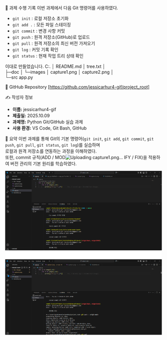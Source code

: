🧾 과제 수행 기록
이번 과제에서 다음 Git 명령어를 사용하였다.

- `git init` : 로컬 저장소 초기화  
- `git add .` : 모든 파일 스테이징  
- `git commit` : 변경 사항 커밋  
- `git push` : 원격 저장소(GitHub)로 업로드  
- `git pull` : 원격 저장소의 최신 버전 가져오기  
- `git log` : 커밋 기록 확인  
- `git status` : 현재 작업 트리 상태 확인

이대로 만들었습니다.
C:.
│  README.md
│  tree.txt
│  
├─doc
│  └─images
│          capture1.png
│          capture2.png
│          
└─src
        app.py
        
 🔗 GitHub Repository
[https://github.com/jessicarhur4-gif/project_root]

✍️ 작성자 정보
- **이름:** jessicarhur4-gif  
- **제출일:** 2025.10.09  
- **과제명:** Python Git/GitHub 실습 과제  
- **사용 환경:** VS Code, Git Bash, GitHub

💬 요약
이번 과제를 통해 Git의 기본 명령어(`git init`, `git add`, `git commit`, `git push`, `git pull`, `git status`, `git log`)를 실습하며  
로컬과 원격 저장소를 연동하는 과정을 이해하였다.  
또한, commit 규칙(ADD / MOD![Uploading capture1.png…]()
IFY / FIX)을 적용하여 버전 관리의 기본 원리를 학습하였다.

![첫번째 캡처](doc/images/capture1.png)
![두번째 캡처](doc/images/capture2.png)
